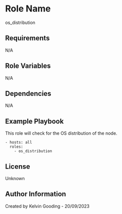 Role Name
=========

os_distribution

Requirements
------------

N/A

Role Variables
--------------

N/A

Dependencies
------------

N/A

Example Playbook
----------------

This role will check for the OS distribution of the node.

```
- hosts: all
  roles:
    - os_distribution
```

License
-------

Unknown

Author Information
------------------

Created by Kelvin Gooding - 20/09/2023
